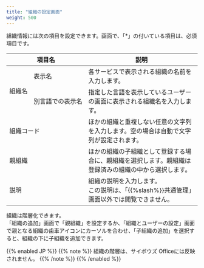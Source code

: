 ```yaml
---
title: "組織の設定画面"
weight: 500
---
```

組織情報には次の項目を設定できます。画面で、「&ast;」の付いている項目は、必須項目です。

<table>
    <thead>
        <tr>
            <th colspan="2">項目名</th>
            <th scope="col">説明</th>
        </tr>
    </thead>
    <tbody>
        <tr>
            <td nowrap="" rowspan="2">組織名</td>
            <td>表示名</td>
            <td>各サービスで表示される組織の名前を入力します。</td>
        </tr>
        <tr>
            <td nowrap="">別言語での表示名</td>
            <td>指定した言語を表示しているユーザーの画面に表示される組織名を入力します。</td>
        </tr>
        <tr>
            <td colspan="2">組織コード</td>
            <td>ほかの組織と重複しない任意の文字列を入力します。空の場合は自動で文字列が設定されます。</td>
        </tr>
        <tr>
            <td colspan="2">親組織</td>
            <td>ほかの組織の子組織として登録する場合に、親組織を選択します。親組織は登録済みの組織の中から選択します。</td>
        </tr>
        <tr>
            <td colspan="2">説明</td>
            <td>組織の説明を入力します。<br />
            この説明は、「{{%slash%}}共通管理」画面以外では閲覧できません。</td>
        </tr>
    </tbody>
</table>

組織は階層化できます。  
「組織の追加」画面で「親組織」を設定するか、「組織とユーザーの設定」画面で親となる組織の歯車アイコンにカーソルを合わせ、「子組織の追加」を選択すると、組織の下に子組織を追加できます。

{{% enabled JP %}}
{{% note %}}
組織の階層は、サイボウズ Officeには反映されません。
{{% /note %}}
{{% /enabled %}}